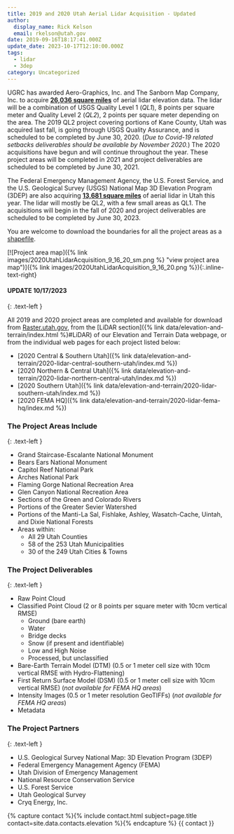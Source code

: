```yaml
---
title: 2019 and 2020 Utah Aerial Lidar Acquisition - Updated
author:
  display_name: Rick Kelson
  email: rkelson@utah.gov
date: 2019-09-16T18:17:41.000Z
update_date: 2023-10-17T12:10:00.000Z
tags:
  - lidar
  - 3dep
category: Uncategorized
---
```


UGRC has awarded Aero-Graphics, Inc. and The Sanborn Map Company, Inc. to acquire [**26,036 square miles**](https://arcg.is/08W4bS 'view project areas in ArcGIS Online') of aerial lidar elevation data. The lidar will be a combination of USGS Quality Level 1 (_QL1_), 8 points per square meter and Quality Level 2 (_QL2_), 2 points per square meter depending on the area. The 2019 QL2 project covering portions of Kane County, Utah was acquired last fall, is going through USGS Quality Assurance, and is scheduled to be completed by June 30, 2020. (_Due to Covid-19 related setbacks deliverables should be available by November 2020._) The 2020 acquisitions have begun and will continue throughout the year. These project areas will be completed in 2021 and project deliverables are scheduled to be completed by June 30, 2021.

The Federal Emergency Management Agency, the U.S. Forest Service, and the U.S. Geological Survey (USGS) National Map 3D Elevation Program (3DEP) are also acquiring [**13,681 square miles**](https://arcg.is/08W4bS 'view project areas in ArcGIS Online') of aerial lidar in Utah this year. The lidar will mostly be QL2, with a few small areas as QL1. The acquisitions will begin in the fall of 2020 and project deliverables are scheduled to be completed by June 30, 2023.

You are welcome to download the boundaries for all the project areas as a [shapefile](https://drive.google.com/a/utah.gov/uc?id=1-oxmHxLEDPAhM2SKKKh_Df8Pa0iUWKvD&export=download).

[![Project area map]({% link images/2020UtahLidarAcquisition_9_16_20_sm.png %} "view project area map")]({% link images/2020UtahLidarAcquisition_9_16_20.png %}){:.inline-text-right}

#### UPDATE 10/17/2023

{: .text-left }

All 2019 and 2020 project areas are completed and available for download from [Raster.utah.gov](https://raster.utah.gov), from the [LiDAR section]({% link data/elevation-and-terrain/index.html %}#LiDAR) of our Elevation and Terrain Data webpage, or from the individual web pages for each project listed below:

- [2020 Central & Southern Utah]({% link data/elevation-and-terrain/2020-lidar-central-southern-utah/index.md %})
- [2020 Northern & Central Utah]({% link data/elevation-and-terrain/2020-lidar-northern-central-utah/index.md %})
- [2020 Southern Utah]({% link data/elevation-and-terrain/2020-lidar-southern-utah/index.md %})
- [2020 FEMA HQ]({% link data/elevation-and-terrain/2020-lidar-fema-hq/index.md %})

### The Project Areas Include

{: .text-left }

- Grand Staircase-Escalante National Monument
- Bears Ears National Monument
- Capitol Reef National Park
- Arches National Park
- Flaming Gorge National Recreation Area
- Glen Canyon National Recreation Area
- Sections of the Green and Colorado Rivers
- Portions of the Greater Sevier Watershed
- Portions of the Manti-La Sal, Fishlake, Ashley, Wasatch-Cache, Uintah, and Dixie National Forests
- Areas within:
  - All 29 Utah Counties
  - 58 of the 253 Utah Municipalities
  - 30 of the 249 Utah Cities & Towns

### The Project Deliverables

{: .text-left }

- Raw Point Cloud
- Classified Point Cloud (2 or 8 points per square meter with 10cm vertical RMSE)
  - Ground (bare earth)
  - Water
  - Bridge decks
  - Snow (if present and identifiable)
  - Low and High Noise
  - Processed, but unclassified
- Bare-Earth Terrain Model (DTM) (0.5 or 1 meter cell size with 10cm vertical RMSE with Hydro-Flattening)
- First Return Surface Model (DSM) (0.5 or 1 meter cell size with 10cm vertical RMSE) (_not available for FEMA HQ areas_)
- Intensity Images (0.5 or 1 meter resolution GeoTIFFs) (_not available for FEMA HQ areas_)
- Metadata

### The Project Partners

{: .text-left }

- U.S. Geological Survey National Map: 3D Elevation Program (3DEP)
- Federal Emergency Management Agency (FEMA)
- Utah Division of Emergency Management
- National Resource Conservation Service
- U.S. Forest Service
- Utah Geological Survey
- Cryq Energy, Inc.

{% capture contact %}{% include contact.html subject=page.title contact=site.data.contacts.elevation %}{% endcapture %}
{{ contact }}
